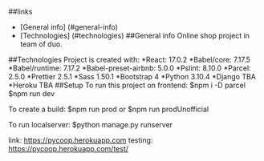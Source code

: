 ##links
* [General info] (#general-info)
* [Technologies] (#technologies)
##General info
Online shop project in team of duo.

##Technologies
Project is created with:
*React: 17.0.2
*Babel/core: 7.17.5
*Babel/runtime: 7.17.2
*Babel-preset-airbnb: 5.0.0
*Pslint: 8.10.0
*Parcel: 2.5.0
*Prettier 2.5.1
*Sass 1.50.1
*Bootstrap 4
*Python 3.10.4
*Django TBA
*Heroku TBA
##Setup
To run this project on frontend:
$npm i -D parcel
$npm run dev

To create a build:
$npm run prod
or
$npm run prodUnofficial

To run localserver:
$python manage.py runserver



link: https://pycoop.herokuapp.com 
testing: https://pycoop.herokuapp.com/test/ 